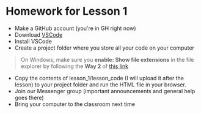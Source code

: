 # Homework for Lesson 1

* Make a GitHub account (you're in GH right now)
* Download [VSCode](https://code.visualstudio.com/Download)
* Install VSCode
* Create a project folder where you store all your code on your computer

> On Windows, make sure you **enable: Show file extensions** in the file explorer by following the **Way 2** of [this link](https://www.partitionwizard.com/partitionmanager/show-file-extensions-windows-10.html)
* Copy the contents of lesson_1/lesson_code (I will upload it after the lesson) to your project folder and run the HTML file in your browser.
* Join our Messenger group (important announcements and general help goes there)
* Bring your computer to the classroom next time